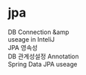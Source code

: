 # jpa
DB Connection &amp   
useage in InteliJ  
JPA 영속성  
DB 관계성설정 Annotation  
Spring Data JPA useage  
